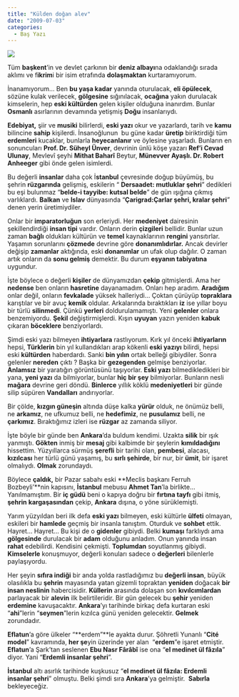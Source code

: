 ```yaml
---
title: "Külden doğan alev"
date: "2009-07-03"
categories: 
  - Baş Yazı
---
```


![](/uploads/image/ates-alev-resimleri.gif)

Tüm **başkent**’in ve devlet çarkının bir **deniz albayı**na odaklandığı sırada aklımı ve f**ikrim**i bir isim etrafında **dolaşmaktan** kurtaramıyorum.

İnanamıyorum… Ben **bu yaşa kadar** yanında oturulacak, **eli öpülecek**, sözüne kulak verilecek, **gölgesine** sığınılacak, **ocağına** yakın durulacak  kimselerin, hep **eski kültürden** gelen kişiler olduğuna inanırdım. Bunlar **Osmanlı** asırlarının devamında yetişmiş **Doğu** insanlarıydı.

**Edebiyat,** şiir ve **musiki** bilirlerdi, **eski yazı** okur ve yazarlardı, tarih ve **kamu** bilincine **sahip** kişilerdi. İnsanoğlunun  bu güne kadar **üretip** biriktirdiği tüm **erdemleri** kucaklar, bunlarla **heyecanlanır** ve öylesine yaşarladı. Bunların en sonuncuları **Prof. Dr. Süheyl Ünver**, devrinin ünlü köşe yazarı **Ref’i Cevad Ulunay**, Mevlevî şeyhi **Mithat Baharî** Beytur, **Münevver Ayaşlı. Dr. Robert Anheeger** gibi önde gelen isimlerdi.

Bu değerli **insanlar** daha çok İ**stanbul** çevresinde doğup büyümüş, bu şehrin **rüzgarında** gelişmiş, eskilerin “ **Dersaadet: mutluklar şehri**” dedikleri bu eşi bulunmaz “**belde-i tayyibe: kutsal belde**” de gün ışığına çıkmış varlıklardı. **Balkan** ve **Islav** dünyasında “**Çarigrad:Çarlar şehri, kralar şehri**” denen yerin üretimiydiler.

Onlar bir **imparatorluğun** son erleriydi. Her **medeniyet** dairesinin şekillendirdiği **insan tipi** vardır. Onların derin **çizgileri** bellidir. Bunlar uzun zaman **bağlı** oldukları kültürün ve **temel** kaynaklarının **rengini** yansıtırlar. Yaşamın sorunlarını **çözmede** devrine göre **donanımlıdırlar.** Ancak devirler değişip **zamanlar** aktığında, eski **donanımlar** un ufak olup dağılır. O zaman  artık onların da **sonu gelmiş** demektir. Bu durum **eşyanın tabiyatına** uygundur.

İşte böylece o değerli **kişiler** de dünyamızdan **çekip** gitmişlerdi. Ama her **nedense** ben onların **hasretine** dayanamadım. Onları hep aradım. **Aradığım** onlar değil, onların **fevkalade** yüksek halleriydi… Çoktan çürüyüp **topraklara** karıştılar ve bir avuç **kemik** oldular. Arkalarında bıraktıkları **iz** ise yıllar boyu bir türlü **silinmedi**. Çünkü **yerleri** doldurulamamıştı. Yeni **gelenler** onlara benzemiyordu. **Şekil** değiştirmişlerdi. Kışın **uyuyan** yazın yeniden **kabuk** çıkaran **böceklere** benziyorlardı.

Şimdi eski yazı bilmeyen **ihtiyarlara** rastlıyorum. Kırk yıl önceki **ihtiyarların** hepsi, **Türklerin** bin yıl kullandıkları arap kökenli **eski yazıyı** bilirdi, hepsi eski **kültürden** haberdardı. Sanki **bin yılın** ortak belleği gibiydiler. Sonra gelenler **nereden** çıktı ? Başka bir **gezegenden** gelmişe benziyorlar. **Anlamsız** bir yaratığın görüntüsünü taşıyorlar. **Eski yazı** bilmedikledikleri bir yana, **yeni yazı** da bilmiyorlar, bunlar **hiç bir şey** bilmiyorlar. Bunların nesli **mağara** devrine geri döndü. **Binlerce** yıllık köklü **medeniyetleri** bir günde silip süpüren **Vandalları** andırıyorlar.

Bir çölde, **kızgın güneşin** altında düşe kalka **yürür** olduk, ne önümüz belli, ne **arkamız**, ne ufkumuz belli, ne **hedefimiz**, ne **pusulamız** belli, ne **çarkımız**. Bıraktığımız izleri ise **rüzgar** az zamanda siliyor.

İşte böyle bir günde ben **Ankara**’da buldum kendimi. Uzakta **silik** bir ışık yanmıştı. **Gökten** inmiş bir **mesaj** gibi kalbimde bir şeylerin **kımıldadığını** hissettim. Yüzyıllarca sürmüş **şerefli** bir tarihi olan, **pembesi**, alacası, **kızılcası** her türlü günü yaşamış, bu **sırlı şehirde**, bir nur, bir **ümit**, bir işaret olmalıydı. **Olmak** zorundaydı.

Böylece **çaldık,** bir Pazar sabahı eski **Meclis başkanı Ferruh Bozbeyli’**nin kapısını, **İstanbul** mebusu **Ahmet Tan**’la birlikte… Yanılmamıştım. Bir **iç güdü** beni o kapıya doğru bir **fırtına tayfı** gibi itmiş, **şehrin** **kargaşasından** çekip, **Ankara** dışına, o yöne sürüklemişti.

Yarım yüzyıldan beri ilk defa **eski yazı** bilmeyen, eski kültürle **ülfeti** olmayan, eskileri bir **hamlede** geçmiş bir insanla tanıştım. Oturduk ve **sohbet** ettik. Hayret… Hayret… Bu kişi de o **gidenler** gibiydi. Belki **kumaşı** farklıydı ama **gölgesinde** durulacak bir **adam** olduğunu anladım. Onun yanında insan **rahat** edebilirdi. Kendisini çekmişti. **Toplumdan** soyutlanmış gibiydi. **Kimselerle** konuşmuyor, değerli konuları sadece o **değerleri** bilenlerle paylaşıyordu.

Her şeyin **sıfıra indiği** bir anda yolda rastladığımız bu **değerli insan**, büyük olasılıkla bu **şehrin** mayasında yatan gizemli topraktan **yeniden** doğacak **bir insan neslinin** habercisidir. **Küllerin** arasında dolaşan son **kıvılcımlardan** parlayacak bir **alevin** ilk belirtileridir. Bir gün gelecek bu **şehir** yeniden **erdemine** kavuşacaktır. **Ankara**’yı tarihinde birkaç defa kurtaran eski “**ahi**”lerin “**seymen**”lerin kızılca günü yeniden gelecektir. **Gelmek** zorundadır.

**Eflatun**’a göre ülkeler “**erdem”**le ayakta durur. Şöhretli Yunanlı “**Cité model**” kavramında, **her şe**yin üzerinde yer alan  “**erdem**”e işaret etmiştir. **Eflatun**’a Şark’tan seslenen **Ebu Nasr Fârâbî** ise ona “**el medinet ül fâzıla**” diyor. Yani “**Erdemli insanlar şehri**”.

**İstanbul** altı asırlık tarihinde kuşkusuz “**el medinet ül fâzıla: Erdemli insanlar şehri**” olmuştu. Belki şimdi sıra **Ankara**’ya gelmiştir.  **Sabırla** bekleyeceğiz.
